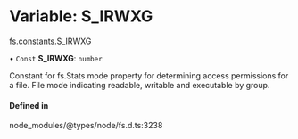 # Variable: S\_IRWXG

[fs](../modules/fs.md).[constants](../modules/fs.constants.md).S_IRWXG

• `Const` **S\_IRWXG**: `number`

Constant for fs.Stats mode property for determining access permissions for a file. File mode indicating readable, writable and executable by group.

#### Defined in

node_modules/@types/node/fs.d.ts:3238
